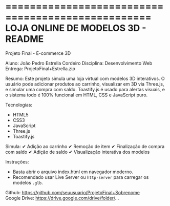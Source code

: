 ==================================================
 LOJA ONLINE DE MODELOS 3D - README
==================================================

Projeto Final - E-commerce 3D

Aluno: João Pedro Estrella Cordeiro
Disciplina: Desenvolvimento Web
Entrega: ProjetoFinal+Estrella.zip

Resumo:
Este projeto simula uma loja virtual com modelos 3D interativos. O usuário pode adicionar produtos ao carrinho, visualizar em 3D via Three.js, e simular uma compra com saldo.
Toastify.js é usado para alertas visuais, e o sistema todo é 100% funcional em HTML, CSS e JavaScript puro.

Tecnologias:
- HTML5
- CSS3
- JavaScript
- Three.js
- Toastify.js

Simula:
✔ Adição ao carrinho
✔ Remoção de item
✔ Finalização de compra com saldo
✔ Adição de saldo
✔ Visualização interativa dos modelos

Instruções:
- Basta abrir o arquivo index.html em navegador moderno.
- Recomendado usar Live Server ou `http-server` para carregar os modelos `.glb`.

Github: https://github.com/seuusuario/ProjetoFinal+Sobrenome  
Google Drive: https://drive.google.com/drive/folder/...
